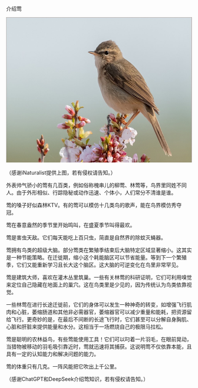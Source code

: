 介绍莺


![介绍莺](https://github.com/ywangnccu/ywang/blob/main/images/ORIOLE.jpg)

（感谢iNaturalist提供上图，若有侵权请告知。）

外表帅气骄小的莺有几百类，例如俗称槐串儿的柳莺、林莺等，鸟界里同姓不同人。由于外形相似、行踪隐秘或动作迅速、个体小，人们常分不清谁是谁。

莺的嗓子好似森林KTV。有的莺可以模仿十几类鸟的歌声，能在鸟界模仿秀夺冠。

莺在春意盎然的季节里开始鸣叫，在盛夏季节叫得最欢。

莺是害虫天敌。它们每天能吃上百只虫，简直是自然界的除蚊灭蝇器。

莺拥有鸟类的超级大脑。部分莺类在繁殖季结束后大脑特定区域显著缩小。这其实是一种节能策略。在迁徙期，缩小这个耗能脑区可以节省能量。等到下一个繁殖季，它们又能重新学习且长大这个脑区。这大脑的可逆变化在鸟里非常罕见。

莺是建筑大师，喜欢在灌木丛里筑巢。一些有关林莺的科研证明，它们可利用嗅觉来定位自己隐藏在地面上的巢穴。这在鸟类里是少见的，因为传统认为鸟类依靠视觉。

一些林莺在进行长途迁徙前，它们的身体可以发生一种神奇的转变，如增强飞行肌肉和心脏，萎缩肠道和其他非必需器官，萎缩器官可以减少重量和能耗，把资源留给飞行。更奇妙的是，在最后不间断的长途飞行时，它们甚至可以分解自身胸肌、心脏和肝脏来提供能量和水分。这相当于一场燃烧自己的极限马拉松。

莺是聪明的农林益鸟，有些莺能使用工具！它们可以叼着一片羽毛，在眼前晃动，当猎物被移动的羽毛吸引靠近时，莺就迅速将其捕获。这说明莺不仅依靠本能，且具有一定的认知能力和解决问题的能力。

莺的体重只有几克。一阵风能把它吹出上千公里。


（感谢ChatGPT和DeepSeek介绍莺知识，若有侵权请告知。）
